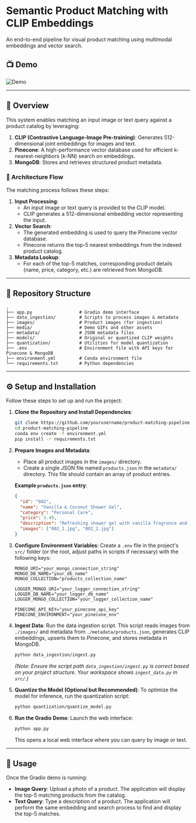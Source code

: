 # Semantic Product Matching with CLIP Embeddings

An end-to-end pipeline for visual product matching using multimodal embeddings and vector search.

## 📺 Demo

![Demo](./media/full_demo.gif)

---

## 🚀 Overview

This system enables matching an input image or text query against a product catalog by leveraging:

1.  **CLIP (Contrastive Language-Image Pre-training)**: Generates 512-dimensional joint embeddings for images and text.
2.  **Pinecone**: A high-performance vector database used for efficient k-nearest-neighbors (k-NN) search on embeddings.
3.  **MongoDB**: Stores and retrieves structured product metadata.

### 🔄 Architecture Flow

The matching process follows these steps:

1.  **Input Processing**:
    *   An input image or text query is provided to the CLIP model.
    *   CLIP generates a 512-dimensional embedding vector representing the input.
2.  **Vector Search**:
    *   The generated embedding is used to query the Pinecone vector database.
    *   Pinecone returns the top-5 nearest embeddings from the indexed product catalog.
3.  **Metadata Lookup**:
    *   For each of the top-5 matches, corresponding product details (name, price, category, etc.) are retrieved from MongoDB.

---

## 📂 Repository Structure

```
.
├── app.py                  # Gradio demo interface
├── data_ingestion/         # Scripts to process images & metadata
├── images/                 # Product images (for ingestion)
├── media/                  # Demo GIFs and other assets
├── metadata/               # JSON metadata files
├── models/                 # Original or quantized CLIP weights
├── quantization/           # Utilities for model quantization
├── .env                    # Environment file with API keys for Pinecone & MongoDB
├── environment.yml         # Conda environment file
└── requirements.txt        # Python dependencies

```

---

## ⚙️ Setup and Installation

Follow these steps to set up and run the project:

1.  **Clone the Repository and Install Dependencies**:
    ```bash
    git clone https://github.com/yourusername/product-matching-pipeline.git
    cd product-matching-pipeline
    conda env create -f environment.yml
    pip install -r requirements.txt
    ```

2.  **Prepare Images and Metadata**:
    *   Place all product images in the `images/` directory.
    *   Create a single JSON file named `products.json` in the `metadata/` directory. This file should contain an array of product entries.

    **Example `products.json` entry**:
    ```json
    {
      "id": "002",
      "name": "Vanilla & Coconut Shower Gel",
      "category": "Personal Care",
      "price": 5.49,
      "description": "Refreshing shower gel with vanilla fragrance and coconut extracts.",
      "images": ["002_1.jpg", "002_2.jpg"]
    }
    ```

3.  **Configure Environment Variables**:
    Create a `.env` file in the project's `src/` folder (or the root, adjust paths in scripts if necessary) with the following keys:
    ```env
    MONGO_URI="your_mongo_connection_string"
    MONGO_DB_NAME="your_db_name"
    MONGO_COLLECTION="products_collection_name"

    LOGGER_MONGO_URI="your_logger_connection_string"
    LOGGER_DB_NAME="your_logger_db_name"
    LOGGER_MONGO_COLLECTION="your_logger_collection_name"

    PINECONE_API_KEY="your_pinecone_api_key"
    PINECONE_ENVIRONMENT="your_pinecone_env"
    ```

4.  **Ingest Data**:
    Run the data ingestion script. This script reads images from `./images/` and metadata from `./metadata/products.json`, generates CLIP embeddings, upserts them to Pinecone, and stores metadata in MongoDB.
    ```bash
    python data_ingestion/ingest.py
    ```
    *(Note: Ensure the script path `data_ingestion/ingest.py` is correct based on your project structure. Your workspace shows `ingest_data.py` in `src/`.)*

5.  **Quantize the Model (Optional but Recommended)**:
    To optimize the model for inference, run the quantization script:
    ```bash
    python quantization/quantize_model.py
    ```
6.  **Run the Gradio Demo**:
    Launch the web interface:
    ```bash
    python app.py
    ```
    This opens a local web interface where you can query by image or text.

---

## 📝 Usage

Once the Gradio demo is running:

*   **Image Query**: Upload a photo of a product. The application will display the top-5 matching products from the catalog.
*   **Text Query**: Type a description of a product. The application will perform the same embedding and search process to find and display the top-5 matches.
